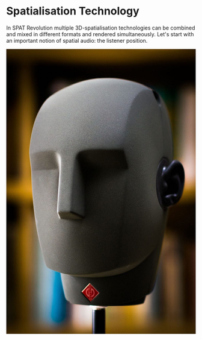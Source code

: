 # Spatialisation Technology

In SPAT Revolution multiple 3D-spatialisation technologies can be combined and mixed in different formats and rendered simultaneously. Let's start with an important notion of spatial audio: the listener position.

![](include/SpatRevolution_UserGuide_-049.jpg)
